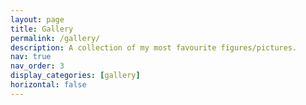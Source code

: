 ```yaml
---
layout: page
title: Gallery
permalink: /gallery/
description: A collection of my most favourite figures/pictures.
nav: true
nav_order: 3
display_categories: [gallery]
horizontal: false
---
```

